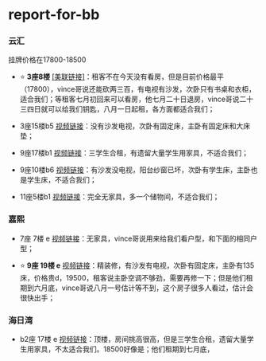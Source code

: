 # report-for-bb

### 云汇
挂牌价格在17800-18500

- :star: **3座8楼** [[美联链接]](https://www.midland.com.hk/zh-cn/property/%E6%96%B0%E7%95%8C-%E7%99%BD%E7%9F%B3%E8%A7%92-%E4%BA%91%E6%BB%991%E6%9C%9F3%E5%BA%A7%E4%B8%AD%E5%B1%82B6%E5%AE%A4-M351807439)：租客不在今天没有看房，但是目前价格最平（17800），vince哥说还能砍两三百，有电视有沙发，次卧只有书桌和衣柜，适合我们；等租客七月初回来可以看房，他七月二十日退房，vince哥说二十三四日就可以给我们钥匙，八月一日起租，各方面都适合我们；

- 3座15楼b5 [视频链接](https://drive.google.com/file/d/1RAwk3WW1RXSjsLViKsWDbU4Nk4de9HRe/view?usp=drive_link)：没有沙发电视，次卧有固定床，主卧有固定床和大床垫；

- 9座17楼b1 [视频链接](https://drive.google.com/file/d/1k0qb4z8bXff3B2hvjRTskHKVJUpwM9-2/view?usp=drive_link)：三学生合租，有遗留大量学生用家具，不适合我们；

- 9座10楼b6 [视频链接](https://drive.google.com/file/d/1PU2SDqXna1IIoyS6ByxgSdUPXSCndys1/view?usp=drive_link)：有沙发没电视，阳台纱窗已坏，次卧有学生床，主卧也是学生床，不适合我们；

- 11座5楼b1 [视频链接](https://drive.google.com/file/d/1w3YHQ5bsfs5ey1eIbVc0diOzaZhFRt2w/view?usp=drive_link)：完全无家具，多一个储物间，不适合我们；

### 嘉熙

- 7座 7楼 e [视频链接](https://drive.google.com/file/d/1bRBMuYTL4l8i-yZqaITEd7BfYI601cnl/view?usp=drive_link)：无家具，vince哥说用来给我们看户型，和下面的相同户型；

- :star: **9座 19楼 e** [视频链接](https://drive.google.com/file/d/1WUPcdSagxeWWJZeFAaX75XYQ4xvPsxa1/view?usp=drive_link)：精装修，有沙发有电视，次卧有固定床，主卧有135床，价格贵d，19500，租客说主卧空调不够劲，需要再修一下；但是他们租期到六月底，vince哥说八月一号估计等不到，这个房子很多人看过，估计会很快出手；

### 海日湾

- b2座 17楼 e [视频链接](https://drive.google.com/file/d/1NN6UbHjr9Q38_sAmsOzQemSVyOXCHXg1/view?usp=drive_link)：顶楼，房间挑高很高，但是三学生合租，遗留大量学生用家具，不太适合我们。18500好像是；他们租期到七月底，
